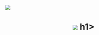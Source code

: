 <img align="tight" src="https://visitor-badge.laobi.icu/badge?page_id=kkwiek132.kkwiek123" />

<h1 align="center">
    <img src="https://readme-typing-svg.herokuapp.com/?
front=Righteous&size=35&center=true&vCenter=true&width=500&height=70&duration=40000&lines=HI+There!+👋;+I'm+Kamil+Kwiek!;" />
  </a>h1>
